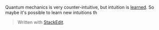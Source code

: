 Quantum mechanics is very counter-intuitive, but intuition is [learned](https://www.psychologytoday.com/us/basics/intuition). So maybe it's possible to learn new intuitions th


> Written with [StackEdit](https://stackedit.io/).
<!--stackedit_data:
eyJoaXN0b3J5IjpbLTU0NjM0NDQ5Nyw3MzA5OTgxMTZdfQ==
-->
